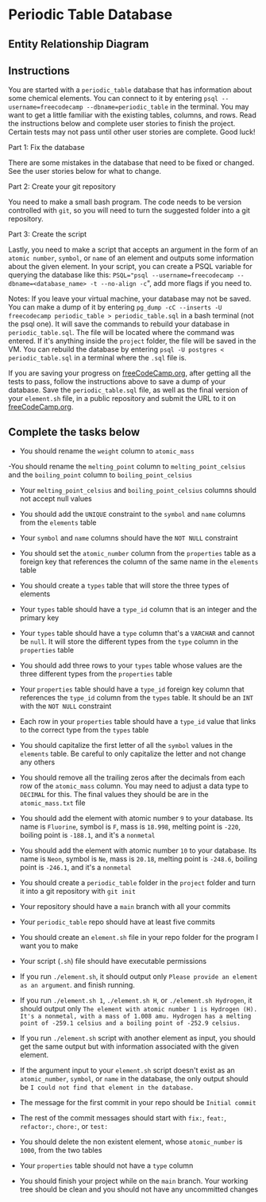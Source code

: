 # Periodic Table Database

## Entity Relationship Diagram

## Instructions

You are started with a `periodic_table` database that has information about some chemical elements. You can connect to it by entering `psql --username=freecodecamp --dbname=periodic_table` in the terminal. You may want to get a little familiar with the existing tables, columns, and rows. Read the instructions below and complete user stories to finish the project. Certain tests may not pass until other user stories are complete. Good luck!

Part 1: Fix the database

There are some mistakes in the database that need to be fixed or changed. See the user stories below for what to change.

Part 2: Create your git repository

You need to make a small bash program. The code needs to be version controlled with `git`, so you will need to turn the suggested folder into a git repository.

Part 3: Create the script

Lastly, you need to make a script that accepts an argument in the form of an `atomic number`, `symbol`, or `name` of an element and outputs some information about the given element. In your script, you can create a PSQL variable for querying the database like this: `PSQL="psql --username=freecodecamp --dbname=<database_name> -t --no-align -c`", add more flags if you need to.

Notes:
If you leave your virtual machine, your database may not be saved. You can make a dump of it by entering `pg_dump -cC --inserts -U freecodecamp periodic_table > periodic_table.sql` in a bash terminal (not the psql one). It will save the commands to rebuild your database in `periodic_table.sql`. The file will be located where the command was entered. If it's anything inside the `project` folder, the file will be saved in the VM. You can rebuild the database by entering `psql -U postgres < periodic_table.sql` in a terminal where the `.sql` file is.

If you are saving your progress on [freeCodeCamp.org](freecodecamp.org), after getting all the tests to pass, follow the instructions above to save a dump of your database. Save the `periodic_table.sql` file, as well as the final version of your `element.sh` file, in a public repository and submit the URL to it on [freeCodeCamp.org](freecodecamp.org).

## Complete the tasks below

- You should rename the `weight` column to `atomic_mass`

-You should rename the `melting_point` column to `melting_point_celsius` and the `boiling_point` column to `boiling_point_celsius`

- Your `melting_point_celsius` and `boiling_point_celsius` columns should not accept null values

- You should add the `UNIQUE` constraint to the `symbol` and `name` columns from the `elements` table

- Your `symbol` and `name` columns should have the `NOT NULL` constraint

- You should set the `atomic_number` column from the `properties` table as a foreign key that references the column of the same name in the `elements` table

- You should create a `types` table that will store the three types of elements

- Your `types` table should have a `type_id` column that is an integer and the primary key

- Your `types` table should have a `type` column that's a `VARCHAR` and cannot be `null`. It will store the different types from the `type` column in the `properties` table

- You should add three rows to your `types` table whose values are the three different types from the `properties` table

- Your `properties` table should have a `type_id` foreign key column that references the `type_id` column from the `types` table. It should be an `INT` with the `NOT NULL` constraint

- Each row in your `properties` table should have a `type_id` value that links to the correct type from the `types` table

- You should capitalize the first letter of all the `symbol` values in the `elements` table. Be careful to only capitalize the letter and not change any others

- You should remove all the trailing zeros after the decimals from each row of the `atomic_mass` column. You may need to adjust a data type to `DECIMAL` for this. The final values they should be are in the `atomic_mass.txt` file

- You should add the element with atomic number `9` to your database. Its name is `Fluorine`, symbol is `F`, mass is `18.998`, melting point is `-220`, boiling point is `-188.1`, and it's a `nonmetal`

- You should add the element with atomic number `10` to your database. Its name is `Neon`, symbol is `Ne`, mass is `20.18`, melting point is `-248.6`, boiling point is `-246.1`, and it's a `nonmetal`

- You should create a `periodic_table` folder in the `project` folder and turn it into a git repository with `git init`

- Your repository should have a `main` branch with all your commits

- Your `periodic_table` repo should have at least five commits

- You should create an `element.sh` file in your repo folder for the program I want you to make

- Your script (`.sh`) file should have executable permissions

- If you run `./element.sh`, it should output only `Please provide an element as an argument`. and finish running.

- If you run `./element.sh 1`, `./element.sh H`, or `./element.sh Hydrogen`, it should output only `The element with atomic number 1 is Hydrogen (H). It's a nonmetal, with a mass of 1.008 amu. Hydrogen has a melting point of -259.1 celsius and a boiling point of -252.9 celsius.`

- If you run `./element.sh` script with another element as input, you should get the same output but with information associated with the given element.

- If the argument input to your `element.sh` script doesn't exist as an `atomic_number`, `symbol`, or `name` in the database, the only output should be `I could not find that element in the database.`

- The message for the first commit in your repo should be `Initial commit`

- The rest of the commit messages should start with `fix:`, `feat:`, `refactor:`, `chore:`, or `test:`

- You should delete the non existent element, whose `atomic_number` is `1000`, from the two tables

- Your `properties` table should not have a `type` column

- You should finish your project while on the `main` branch. Your working tree should be clean and you should not have any uncommitted changes
